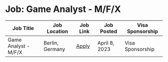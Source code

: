 # Job: Game Analyst - M/F/X

| Job Title | Job Location | Job Link | Job Posted | Visa Sponsorship |
| --- | --- | --- | --- | --- |
| Game Analyst - M/F/X | Berlin, Germany | [Apply](https://boards.eu.greenhouse.io/popcore/jobs/4019913101) | April 8, 2023 | Visa Sponsorship |
